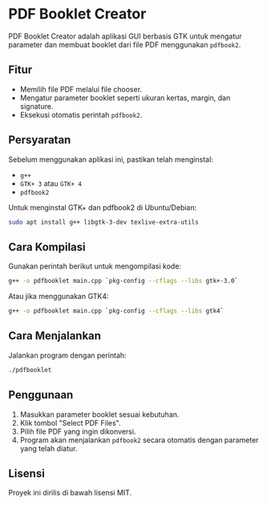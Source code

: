# PDF Booklet Creator

PDF Booklet Creator adalah aplikasi GUI berbasis GTK untuk mengatur parameter dan membuat booklet dari file PDF menggunakan `pdfbook2`.

## Fitur
- Memilih file PDF melalui file chooser.
- Mengatur parameter booklet seperti ukuran kertas, margin, dan signature.
- Eksekusi otomatis perintah `pdfbook2`.

## Persyaratan
Sebelum menggunakan aplikasi ini, pastikan telah menginstal:
- `g++`
- `GTK+ 3` atau `GTK+ 4`
- `pdfbook2`

Untuk menginstal GTK+ dan pdfbook2 di Ubuntu/Debian:
```sh
sudo apt install g++ libgtk-3-dev texlive-extra-utils
```

## Cara Kompilasi
Gunakan perintah berikut untuk mengompilasi kode:
```sh
g++ -o pdfbooklet main.cpp `pkg-config --cflags --libs gtk+-3.0`
```
Atau jika menggunakan GTK4:
```sh
g++ -o pdfbooklet main.cpp `pkg-config --cflags --libs gtk4`
```

## Cara Menjalankan
Jalankan program dengan perintah:
```sh
./pdfbooklet
```

## Penggunaan
1. Masukkan parameter booklet sesuai kebutuhan.
2. Klik tombol "Select PDF Files".
3. Pilih file PDF yang ingin dikonversi.
4. Program akan menjalankan `pdfbook2` secara otomatis dengan parameter yang telah diatur.

## Lisensi
Proyek ini dirilis di bawah lisensi MIT.


